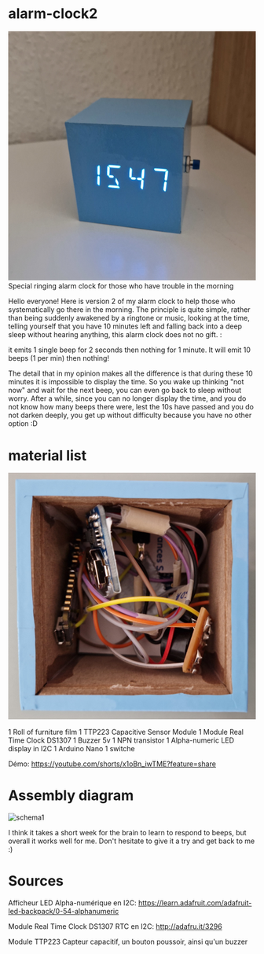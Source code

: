 # alarm-clock2
![00](https://github.com/la-couenne/alarm-clock2/blob/main/00.jpg)
Special ringing alarm clock for those who have trouble in the morning

Hello everyone! Here is version 2 of my alarm clock to help those who systematically go there in the morning. The principle is quite simple, rather than being suddenly awakened by a ringtone or music, looking at the time, telling yourself that you have 10 minutes left and falling back into a deep sleep without hearing anything, this alarm clock does not no gift. :

it emits 1 single beep for 2 seconds then nothing for 1 minute. It will emit 10 beeps (1 per min) then nothing!

The detail that in my opinion makes all the difference is that during these 10 minutes it is impossible to display the time. So you wake up thinking "not now" and wait for the next beep, you can even go back to sleep without worry. After a while, since you can no longer display the time, and you do not know how many beeps there were, lest the 10s have passed and you do not darken deeply, you get up without difficulty because you have no other option :D

# material list
![10](https://github.com/la-couenne/alarm-clock2/blob/main/10.jpg)

1 Roll of furniture film
1 TTP223 Capacitive Sensor Module
1 Module Real Time Clock DS1307 
1 Buzzer 5v
1 NPN transistor
1 Alpha-numeric LED display in I2C
1 Arduino Nano
1 switche

Démo: https://youtube.com/shorts/x1oBn_iwTME?feature=share

# Assembly diagram
![schema1](https://github.com/la-couenne/alarm-clock2/blob/main/schema1.jpg)

I think it takes a short week for the brain to learn to respond to beeps, but overall it works well for me. Don't hesitate to give it a try and get back to me :)

# Sources

Afficheur LED Alpha-numérique en I2C: https://learn.adafruit.com/adafruit-led-backpack/0-54-alphanumeric

Module Real Time Clock DS1307 RTC en I2C: http://adafru.it/3296

Module TTP223 Capteur capacitif, un bouton poussoir, ainsi qu'un buzzer
